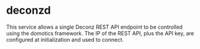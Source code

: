 # deconzd

This service allows a single Deconz REST API endpoint to be controlled using the domotics framework. The IP of the REST API, plus the API key, are configured at initialization and used to connect.
